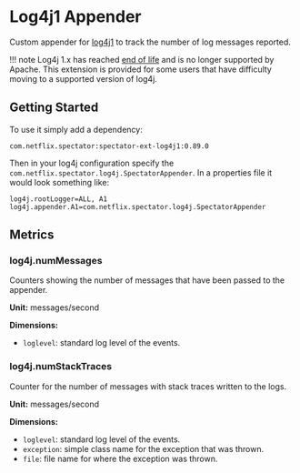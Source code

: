 # Log4j1 Appender

Custom appender for [log4j1](http://logging.apache.org/log4j/1.2/) to track the number of
log messages reported. 

!!! note
    Log4j 1.x has reached [end of life][eol] and is no longer supported by Apache. This extension
    is provided for some users that have difficulty moving to a supported version of log4j.
    
[eol]: https://blogs.apache.org/foundation/entry/apache_logging_services_project_announces

## Getting Started

To use it simply add a dependency:

```
com.netflix.spectator:spectator-ext-log4j1:0.89.0
```

Then in your log4j configuration specify the `com.netflix.spectator.log4j.SpectatorAppender`.
In a properties file it would look something like:

```
log4j.rootLogger=ALL, A1
log4j.appender.A1=com.netflix.spectator.log4j.SpectatorAppender
```

## Metrics

### log4j.numMessages

Counters showing the number of messages that have been passed to the appender.

**Unit:** messages/second

**Dimensions:**

* `loglevel`: standard log level of the events.

### log4j.numStackTraces

Counter for the number of messages with stack traces written to the logs.

**Unit:** messages/second

**Dimensions:**

* `loglevel`: standard log level of the events.
* `exception`: simple class name for the exception that was thrown.
* `file`: file name for where the exception was thrown.
